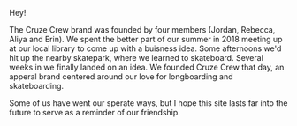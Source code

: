 Hey!

The Cruze Crew brand was founded by four members (Jordan, Rebecca, Aliya and Erin). We spent the better part of our summer in 2018 meeting up at our local library to come up with a buisness idea. Some afternoons we'd hit up the nearby skatepark, where we learned to skateboard. Several weeks in we finally landed on an idea. We founded Cruze Crew that day, an apperal brand centered around our love for longboarding and skateboarding.

Some of us have went our sperate ways, but I hope this site lasts far into the future to serve as a reminder of our friendship.
